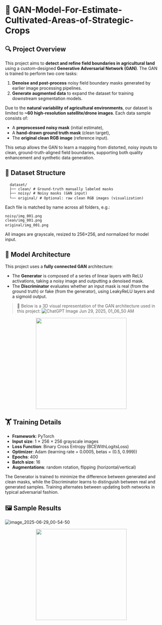 # 🌾 GAN-Model-For-Estimate-Cultivated-Areas-of-Strategic-Crops

## 🔍 Project Overview

This project aims to **detect and refine field boundaries in agricultural land** using a custom-designed **Generative Adversarial Network (GAN)**. The GAN is trained to perform two core tasks:

1. **Denoise and post-process** noisy field boundary masks generated by earlier image processing pipelines.
2. **Generate augmented data** to expand the dataset for training downstream segmentation models.

Due to the **natural variability of agricultural environments**, our dataset is limited to **~60 high-resolution satellite/drone images**. Each data sample consists of:
- A **preprocessed noisy mask** (initial estimate),
- A **hand-drawn ground truth mask** (clean target),
- The **original clean RGB image** (reference input).

This setup allows the GAN to learn a mapping from distorted, noisy inputs to clean, ground-truth-aligned field boundaries, supporting both quality enhancement and synthetic data generation.
## 📁 Dataset Structure
<pre> <code> dataset/ 
  ├── clean/ # Ground-truth manually labeled masks 
  ├── noisy/ # Noisy masks (GAN input) 
  └── original/ # Optional: raw clean RGB images (visualization) </code> </pre>

Each file is matched by name across all folders, e.g.:
<pre><code>noisy/img_001.png
clean/img_001.png
original/img_001.png</code> </pre>

All images are grayscale, resized to 256×256, and normalized for model input.

## 🧠 Model Architecture

This project uses a **fully connected GAN** architecture:

- The **Generator** is composed of a series of linear layers with ReLU activations, taking a noisy image and outputting a denoised mask.
- The **Discriminator** evaluates whether an input mask is real (from the ground truth) or fake (from the generator), using LeakyReLU layers and a sigmoid output.

> 🧱 Below is a 3D visual representation of the GAN architecture used in this project:
![ChatGPT Image Jun 29, 2025, 01_06_50 AM](https://github.com/user-attachments/assets/86d24f56-ae12-4d36-83d2-9a389e9025b2)

<p align="center">
  <img src="assets/gan_architecture_3d.png" width="300"/>
</p>

## 🏋️ Training Details

- **Framework**: PyTorch  
- **Input size**: 1 × 256 × 256 grayscale images  
- **Loss Function**: Binary Cross Entropy (BCEWithLogitsLoss)  
- **Optimizer**: Adam (learning rate = 0.0005, betas = (0.5, 0.999))  
- **Epochs**: 400  
- **Batch size**: 16  
- **Augmentations**: random rotation, flipping (horizontal/vertical)

The Generator is trained to minimize the difference between generated and clean masks, while the Discriminator learns to distinguish between real and generated samples. Training alternates between updating both networks in typical adversarial fashion.

## 🖼 Sample Results

![image_2025-06-29_00-54-50](https://github.com/user-attachments/assets/03e82e65-e0d9-4a97-9587-9206c80063c7)

<p align="center">
  <img src="assets/gan_architecture_3d.png" width="300"/>
</p>
